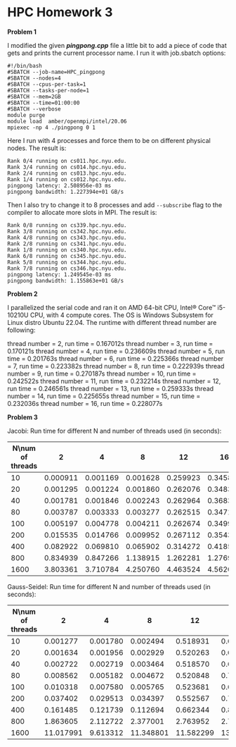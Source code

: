 # HPC Homework 3

**Problem 1**

I modified the given ***pingpong.cpp*** file a little bit to add a piece of code that gets and prints the current processor name. I run it with job.sbatch options: 

```
#!/bin/bash
#SBATCH --job-name=HPC_pingpong
#SBATCH --nodes=4
#SBATCH --cpus-per-task=1
#SBATCH --tasks-per-node=1
#SBATCH --mem=2GB 
#SBATCH --time=01:00:00 
#SBATCH --verbose
module purge 
module load  amber/openmpi/intel/20.06 
mpiexec -np 4 ./pingpong 0 1
```

Here I run with 4 processes and force them to be on different physical nodes. The result is:

```
Rank 0/4 running on cs011.hpc.nyu.edu.
Rank 3/4 running on cs014.hpc.nyu.edu.
Rank 2/4 running on cs013.hpc.nyu.edu.
Rank 1/4 running on cs012.hpc.nyu.edu.
pingpong latency: 2.508956e-03 ms
pingpong bandwidth: 1.227394e+01 GB/s
```

Then I also try to change it to 8 processes and add `--subscribe` flag to the compiler to allocate more slots in MPI. The result is: 

```
Rank 0/8 running on cs339.hpc.nyu.edu.
Rank 3/8 running on cs342.hpc.nyu.edu.
Rank 4/8 running on cs343.hpc.nyu.edu.
Rank 2/8 running on cs341.hpc.nyu.edu.
Rank 1/8 running on cs340.hpc.nyu.edu.
Rank 6/8 running on cs345.hpc.nyu.edu.
Rank 5/8 running on cs344.hpc.nyu.edu.
Rank 7/8 running on cs346.hpc.nyu.edu.
pingpong latency: 1.249545e-03 ms
pingpong bandwidth: 1.155863e+01 GB/s
```

**Problem 2**

I parallelized the serial code and ran it on AMD 64-bit CPU, Intel® Core™ i5-10210U CPU, with 4 compute cores. The OS is Windows Subsystem for Linux distro Ubuntu 22.04. The runtime with different thread number are following:

thread number = 2, run time = 0.167012s
thread number = 3, run time = 0.170121s
thread number = 4, run time = 0.236609s
thread number = 5, run time = 0.201763s
thread number = 6, run time = 0.225366s
thread number = 7, run time = 0.223382s
thread number = 8, run time = 0.222939s
thread number = 9, run time = 0.270187s
thread number = 10, run time = 0.242522s
thread number = 11, run time = 0.232214s
thread number = 12, run time = 0.246561s
thread number = 13, run time = 0.259333s
thread number = 14, run time = 0.225655s
thread number = 15, run time = 0.232036s
thread number = 16, run time = 0.228077s

**Problem 3**

Jacobi: Run time for different N and number of threads used (in seconds):

| N\num of threads | 2        | 4        | 8        | 12       | 16       | 32       |
| ---------------- | -------- | -------- | -------- | -------- | -------- | -------- |
| 10               | 0.000911 | 0.001169 | 0.001628 | 0.259923 | 0.345807 | 0.704130 |
| 20               | 0.001295 | 0.001224 | 0.001860 | 0.262076 | 0.348330 | 0.688536 |
| 40               | 0.001781 | 0.001846 | 0.002243 | 0.262964 | 0.368311 | 0.694200 |
| 80               | 0.003787 | 0.003333 | 0.003277 | 0.262515 | 0.347103 | 0.689056 |
| 100              | 0.005197 | 0.004778 | 0.004211 | 0.262674 | 0.349931 | 0.688023 |
| 200              | 0.015535 | 0.014766 | 0.009952 | 0.267112 | 0.354343 | 0.696541 |
| 400              | 0.082922 | 0.069810 | 0.065902 | 0.314272 | 0.418587 | 0.722531 |
| 800              | 0.834939 | 0.847266 | 1.138915 | 1.262281 | 1.276995 | 1.401142 |
| 1600             | 3.803361 | 3.710784 | 4.250760 | 4.463524 | 4.562097 | 4.915007 |

Gauss-Seidel: Run time for different N and number of threads used (in seconds):

| N\num of threads | 2         | 4        | 8         | 12        | 16        | 32        |
| ---------------- | --------- | -------- | --------- | --------- | --------- | --------- |
| 10               | 0.001277  | 0.001780 | 0.002494  | 0.518931  | 0.692328  | 1.411206  |
| 20               | 0.001634  | 0.001956 | 0.002929  | 0.520263  | 0.693911  | 1.389902  |
| 40               | 0.002722  | 0.002719 | 0.003464  | 0.518570  | 0.692076  | 1.412739  |
| 80               | 0.008562  | 0.005182 | 0.004672  | 0.520848  | 0.701445  | 1.388122  |
| 100              | 0.010318  | 0.007580 | 0.005765  | 0.523681  | 0.699641  | 1.391739  |
| 200              | 0.037402  | 0.029513 | 0.034397  | 0.552567  | 0.709858  | 1.401142  |
| 400              | 0.161485  | 0.121739 | 0.112694  | 0.662344  | 0.818592  | 1.498015  |
| 800              | 1.863605  | 2.112722 | 2.377001  | 2.763952  | 2.773475  | 3.123177  |
| 1600             | 11.017991 | 9.613312 | 11.348801 | 11.582299 | 13.246994 | 11.666601 |

